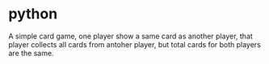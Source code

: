 # python
A simple card game, one player show a same card as another player, that player collects all cards from antoher player, but total cards for both players are the same. 

